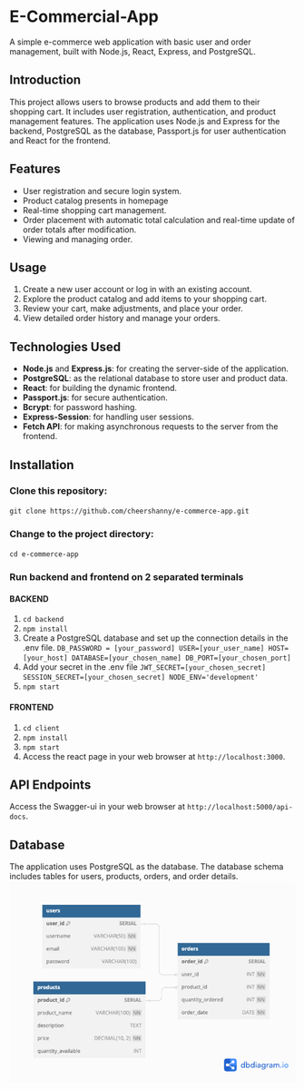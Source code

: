 # E-Commercial-App

A simple e-commerce web application with basic user and order management, built with Node.js, React, Express, and PostgreSQL.


## Introduction

This project allows users to browse products and add them to their shopping cart. It includes user registration, authentication, and product management features. The application uses Node.js and Express for the backend, PostgreSQL as the database, Passport.js for user authentication and React for the frontend.

## Features

- User registration and secure login system.
- Product catalog presents in homepage
- Real-time shopping cart management.
- Order placement with automatic total calculation and real-time update of order totals after modification.
- Viewing and managing order.

## Usage

1. Create a new user account or log in with an existing account.
2. Explore the product catalog and add items to your shopping cart.
3. Review your cart, make adjustments, and place your order.
4. View detailed order history and manage your orders.

## Technologies Used

- **Node.js** and **Express.js**: for creating the server-side of the application.
- **PostgreSQL**: as the relational database to store user and product data.
- **React**: for building the dynamic frontend.
- **Passport.js**: for secure authentication.
- **Bcrypt**: for password hashing.
- **Express-Session**: for handling user sessions.
- **Fetch API**: for making asynchronous requests to the server from the frontend.

## Installation

### Clone this repository:
   `git clone https://github.com/cheershanny/e-commerce-app.git`
### Change to the project directory:
   `cd e-commerce-app`
### Run backend and frontend on 2 separated terminals
#### BACKEND
   1. `cd backend`
   2. `npm install`
   3. Create a PostgreSQL database and set up the connection details in the .env file.
      `DB_PASSWORD = [your_password]
      USER=[your_user_name]
      HOST=[your_host]
      DATABASE=[your_chosen_name]
      DB_PORT=[your_chosen_port]`
   4. Add your secret in the .env file
      `JWT_SECRET=[your_chosen_secret]
      SESSION_SECRET=[your_chosen_secret]
      NODE_ENV='development'`
   5. `npm start`
#### FRONTEND
   1. `cd client`
   2. `npm install`
   3. `npm start`
   4. Access the react page in your web browser at `http://localhost:3000`.

## API Endpoints
Access the Swagger-ui in your web browser at `http://localhost:5000/api-docs`.

## Database

The application uses PostgreSQL as the database. The database schema includes tables for users, products, orders, and order details.
![database structure](https://github.com/cheershanny/E-Commercial-App/blob/main/backend/models/db_structure.png?raw=true)

